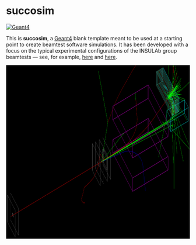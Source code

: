 # succosim

[![Geant4](https://img.shields.io/badge/Geant4-10.05-blue.svg)](http://www.geant4.org/geant4/)

This is **succosim**, a [Geant4](http://www.geant4.org/geant4/) blank template meant to be used at a starting point to create beamtest software simulations. It has been developed with a focus on the typical experimental configurations of the INSULAb group beamtests &mdash; see, for example, [here](https://indico.cern.ch/event/731649/contributions/3237202/) and [here](http://cds.cern.ch/record/1353904).

<p align="center">
    <img src="./readme_pics/test_mode.png" alt="readme_pics/anaKrys_setup_example.png" width="990" height="475">
</p>
